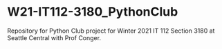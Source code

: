 # W21-IT112-3180_PythonClub
Repository for Python Club project for Winter 2021 IT 112 Section 3180 at Seattle Central with Prof Conger. 
